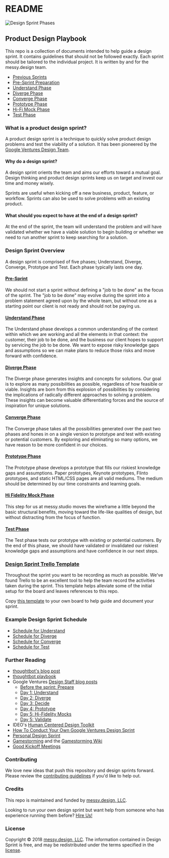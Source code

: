 # README

![Design Sprint Phases](https://github.com/messydesign/design-sprint/tree/b40dd9aa407c1feb52da507f04d2ea242f7d6063/images/phases.png?raw=true)

## Product Design Playbook

This repo is a collection of documents intended to help guide a design sprint. It contains guidelines that should not be followed exactly. Each sprint should be tailored to the individual project. It is written by and for the messy.design team.

* [Previous Sprints](previous-sprints/)
* [Pre-Sprint Preparation](0-pre-sprint/)
* [Understand Phase](1-understand/)
* [Diverge Phase](2-diverge/)
* [Converge Phase](3-converge/)
* [Prototype Phase](4-prototype.md)
* [Hi-Fi Mock Phase](5-hi-fidelity-mocks.md)
* [Test Phase](https://github.com/messydesign/design-sprint/tree/b40dd9aa407c1feb52da507f04d2ea242f7d6063/5-Test/README.md)

### What is a product design sprint?

A product design sprint is a technique to quickly solve product design problems and test the viability of a solution. It has been pioneered by the [Google Ventures Design Team](http://www.designstaff.org/articles/product-design-sprint-2012-10-02.html).

#### Why do a design sprint?

A design sprint orients the team and aims our efforts toward a mutual goal. Design thinking and product design sprints keep us on target and invest our time and money wisely.

Sprints are useful when kicking off a new business, product, feature, or workflow. Sprints can also be used to solve problems with an existing product.

#### What should you expect to have at the end of a design sprint?

At the end of the sprint, the team will understand the problem and will have validated whether we have a viable solution to begin building or whether we need to run another sprint to keep searching for a solution.

### Design Sprint Overview

A design sprint is comprised of five phases; Understand, Diverge, Converge, Prototype and Test. Each phase typically lasts one day.

#### [Pre-Sprint](0-pre-sprint/)

We should not start a sprint without defining a "job to be done" as the focus of the sprint. The "job to be done" may evolve during the sprint into a problem statement agreed upon by the whole team, but without one as a starting point our client is not ready and should not be paying us.

#### [Understand Phase](1-understand/)

The Understand phase develops a common understanding of the context within which we are working and all the elements in that context: the customer, their job to be done, and the business our client hopes to support by servicing the job to be done. We want to expose risky knowledge gaps and assumptions so we can make plans to reduce those risks and move forward with confidence.

#### [Diverge Phase](2-diverge/)

The Diverge phase generates insights and concepts for solutions. Our goal is to explore as many possibilities as possible, regardless of how feasible or viable. Insights are born from this explosion of possibilities by considering the implications of radically different approaches to solving a problem. These insights can become valuable differentiating forces and the source of inspiration for unique solutions.

#### [Converge Phase](3-converge/)

The Converge phase takes all the possibilities generated over the past two phases and hones in on a single version to prototype and test with existing or potential customers. By exploring and eliminating so many options, we have reason to be more confident in our choices.

#### [Prototype Phase](4-prototype.md)

The Prototype phase develops a prototype that fills our riskiest knowledge gaps and assumptions. Paper prototypes, Keynote prototypes, Flinto prototypes, and static HTML/CSS pages are all valid mediums. The medium should be determined by our time constraints and learning goals.

#### [Hi Fidelity Mock Phase](5-hi-fidelity-mocks.md)

This step for us at messy.studio moves the wireframe a little beyond the basic structural benefits, moving toward the life-like qualities of design, but without distracting from the focus of function.

#### [Test Phase](6-test/)

The Test phase tests our prototype with existing or potential customers. By the end of this phase, we should have validated or invalidated our riskiest knowledge gaps and assumptions and have confidence in our next steps.

### [Design Sprint Trello Template](https://trello.com/b/c5xQNd8X/design-sprint-process)

Throughout the sprint you want to be recording as much as possible. We've found Trello to be an excellent tool to help the team record the activities taken during the sprint. This template helps alleviate some of the initial setup for the board and leaves references to this repo.

Copy [this template](https://trello.com/b/c5xQNd8X/design-sprint-process) to your own board to help guide and document your sprint.

### Example Design Sprint Schedule

* [Schedule for Understand](1-understand/schedule.md)
* [Schedule for Diverge](2-diverge/schedule.md)
* [Schedule for Converge](3-converge/schedule.md)
* [Schedule for Test](https://github.com/messydesign/design-sprint/tree/b40dd9aa407c1feb52da507f04d2ea242f7d6063/5-Test/Schedule.md)

### Further Reading

* [thoughtbot's blog post](http://robots.thoughtbot.com/the-product-design-sprint)
* [thoughtbot playbook](https://thoughtbot.com/playbook/product-design-sprint/introduction)
* Google Ventures [Design Staff blog posts](http://www.designstaff.org/articles/product-design-sprint-2012-10-02.html)
  * [Before the sprint: Prepare](http://www.designstaff.org/articles/product-design-sprint-2-2012-10-09.html)
  * [Day 1: Understand](http://www.designstaff.org/articles/product-design-sprint-day-1-understand-2012-10-16.html)
  * [Day 2: Diverge](http://www.designstaff.org/articles/product-design-sprint-day-2-diverge-2012-10-26.html)
  * [Day 3: Decide](http://www.designstaff.org/articles/product-design-sprint-day-3-decide-2012-11-20.html)
  * [Day 4: Prototype](http://www.designstaff.org/articles/product-design-sprint-day-4-prototype-2013-01-07.html)
  * [Day 5: Hi-Fidelity Mocks](http://steadfastcreative.com/low-fidelity-vs-high-fidelity-wireframes/)
  * [Day 5: Validate](http://www.designstaff.org/articles/product-design-sprint-day-5-validate-2013-03-07.html)
* IDEO's [Human Centered Design Toolkit](http://www.ideo.com/work/human-centered-design-toolkit/)
* [How To Conduct Your Own Google Ventures Design Sprint](http://www.fastcodesign.com/1672887/how-to-conduct-your-own-google-design-sprint)
* [Personal Design Sprint](http://franciscortez.com/design-sprint/)
* [Gamestorming](http://www.amazon.com/Gamestorming-Playbook-Innovators-Rulebreakers-Changemakers/dp/0596804172) and the [Gamestorming Wiki](http://www.gamestorming.com/the-wiki/)
* [Good Kickoff Meetings](http://goodkickoffmeetings.com/)

### Contributing

We love new ideas that push this repository and design sprints forward. Please review the [contributing guidelines](contributing.md) if you'd like to help out.

### Credits

This repo is maintained and funded by [messy.design, LLC](http://messy.design).

Looking to run your own design sprint but want help from someone who has experience running them before? [Hire Us!](http://http://messy.design/#contact)

### License

Copyright © 2018 [messy.design, LLC](http://messy.design). The information contained in Design Sprint is free, and may be redistributed under the terms specified in the [license](license.md).

